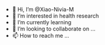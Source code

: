 - 👋 Hi, I’m @Xiao-Nivia-M
- 👀 I’m interested in health research 
- 🌱 I’m currently learning 
- 💞️ I’m looking to collaborate on ...
- 📫 How to reach me ...

<!---
Xiao-Nivia-M/Xiao-Nivia-M is a ✨ special ✨ repository because its `README.md` (this file) appears on your GitHub profile.
You can click the Preview link to take a look at your changes.
--->

